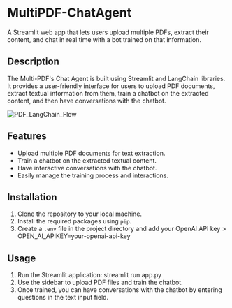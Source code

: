 # MultiPDF-ChatAgent
A Streamlit web app that lets users upload multiple PDFs, extract their content, and chat in real time with a bot trained on that information.

## Description

The Multi-PDF's Chat Agent is built using Streamlit and LangChain libraries. It provides a user-friendly interface for users to upload PDF documents, extract textual information from them, train a chatbot on the extracted content, and then have conversations with the chatbot.

![PDF_LangChain_Flow](https://github.com/Hashir-Ahmad1/Train-AI-agent-on-mutiple-PDF/assets/107747904/f2be65a9-b113-4843-b2d7-c96b06b80922)

## Features

- Upload multiple PDF documents for text extraction.
- Train a chatbot on the extracted textual content.
- Have interactive conversations with the chatbot.
- Easily manage the training process and interactions.

## Installation

1. Clone the repository to your local machine.
2. Install the required packages using `pip`.
3. Create a `.env` file in the project directory and add your OpenAI API key >  OPEN_AI_APIKEY=your-openai-api-key


## Usage

1. Run the Streamlit application: streamlit run app.py
2. Use the sidebar to upload PDF files and train the chatbot.
3. Once trained, you can have conversations with the chatbot by entering questions in the text input field.
